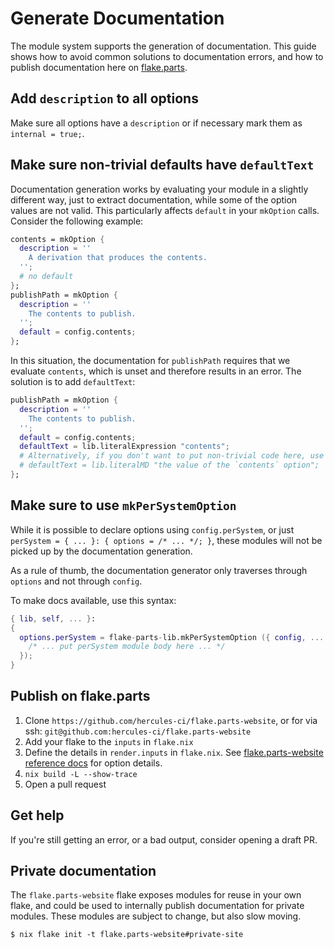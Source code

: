 # Generate Documentation

The module system supports the generation of documentation.
This guide shows how to avoid common solutions to documentation errors, and how to publish documentation here on [flake.parts](https://flake.parts).

## Add `description` to all options

Make sure all options have a `description` or if necessary mark them as `internal = true;`.

## Make sure non-trivial defaults have `defaultText`

Documentation generation works by evaluating your module in a slightly different way, just to extract documentation, while some of the option values are not valid.
This particularly affects `default` in your `mkOption` calls. Consider the following example:

```nix
contents = mkOption {
  description = ''
    A derivation that produces the contents.
  '';
  # no default
};
publishPath = mkOption {
  description = ''
    The contents to publish.
  '';
  default = config.contents;
};
```

In this situation, the documentation for `publishPath` requires that we evaluate `contents`, which is unset and therefore results in an error.
The solution is to add `defaultText`:

```nix
publishPath = mkOption {
  description = ''
    The contents to publish.
  '';
  default = config.contents;
  defaultText = lib.literalExpression "contents";
  # Alternatively, if you don't want to put non-trivial code here, use markdown:
  # defaultText = lib.literalMD "the value of the `contents` option";
};
```

## Make sure to use `mkPerSystemOption`

While it is possible to declare options using `config.perSystem`, or just `perSystem = { ... }: { options = /* ... */; }`, these modules will not be picked up by the documentation generation.

As a rule of thumb, the documentation generator only traverses through `options` and not through `config`.

To make docs available, use this syntax:

```nix
{ lib, self, ... }:
{
  options.perSystem = flake-parts-lib.mkPerSystemOption ({ config, ... }: {
    /* ... put perSystem module body here ... */
  });
}
```

## Publish on flake.parts

1. Clone `https://github.com/hercules-ci/flake.parts-website`, or for via ssh: `git@github.com:hercules-ci/flake.parts-website`
1. Add your flake to the `inputs` in `flake.nix`
1. Define the details in `render.inputs` in `flake.nix`.
   See [flake.parts-website reference docs](options/flake.parts-website.md) for option details.
1. `nix build -L --show-trace`
1. Open a pull request

## Get help

If you're still getting an error, or a bad output, consider opening a draft PR.

## Private documentation

The `flake.parts-website` flake exposes modules for reuse in your own flake, and could be used to internally publish documentation for private modules.
These modules are subject to change, but also slow moving.

```console
$ nix flake init -t flake.parts-website#private-site
```
